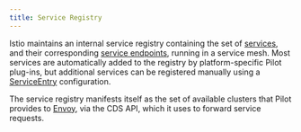 ```yaml
---
title: Service Registry
---
```


Istio maintains an internal service registry containing the set of [services](#service),
and their corresponding [service endpoints](#service-endpoint), running in a service mesh.
Most services are automatically added to the registry by platform-specific Pilot plug-ins,
but additional services can be registered manually using a
[ServiceEntry](/docs/concepts/traffic-management/#service-entries) configuration.

The service registry manifests itself as the set of available clusters that Pilot
provides to [Envoy](#envoy), via the CDS API, which it uses to forward service requests.
